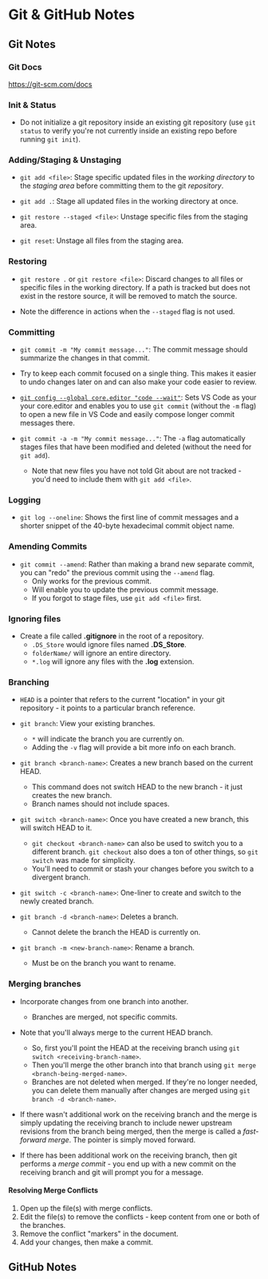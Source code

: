 # Git & GitHub Notes

## Git Notes

### Git Docs

https://git-scm.com/docs

### Init & Status

- Do not initialize a git repository inside an existing git repository (use `git status` to verify you're not currently inside an existing repo before running `git init`).

### Adding/Staging & Unstaging

- `git add <file>`: Stage specific updated files in the *working directory* to the *staging area* before committing them to the git *repository*.

- `git add .`: Stage all updated files in the working directory at once.

- `git restore --staged <file>`: Unstage specific files from the staging area.

- `git reset`: Unstage all files from the staging area.

### Restoring

- `git restore .` or `git restore <file>`: Discard changes to all files or specific files in the working directory. If a path is tracked but does not exist in the restore source, it will be removed to match the source.

- Note the difference in actions when the `--staged` flag is not used.

### Committing

- `git commit -m "My commit message..."`: The commit message should summarize the changes in that commit.

- Try to keep each commit focused on a single thing. This makes it easier to undo changes later on and can also make your code easier to review.

- [`git config --global core.editor "code --wait"`](https://git-scm.com/book/en/v2/Appendix-C%3A-Git-Commands-Setup-and-Config): Sets VS Code as your your core.editor and enables you to use `git commit` (without the `-m` flag) to open a new file in VS Code and easily compose longer commit messages there.

- `git commit -a -m "My commit message..."`: The `-a` flag automatically stages files that have been modified and deleted (without the need for `git add`). 
  - Note that new files you have not told Git about are not tracked - you'd need to include them with `git add <file>`.

### Logging

- `git log --oneline`: Shows the first line of commit messages and a shorter snippet of the 40-byte hexadecimal commit object name.

### Amending Commits

- `git commit --amend`: Rather than making a brand new separate commit, you can "redo" the previous commit using the `--amend` flag. 
  - Only works for the previous commit. 
  - Will enable you to update the previous commit message.
  - If you forgot to stage files, use `git add <file>` first.

### Ignoring files

- Create a file called **.gitignore** in the root of a repository.
  - `.DS_Store` would ignore files named **.DS_Store**.
  - `folderName/` will ignore an entire directory.
  - `*.log` will ignore any files with the **.log** extension.

### Branching

- `HEAD` is a pointer that refers to the current "location" in your git repository - it points to a particular branch reference.

- `git branch`: View your existing branches.
  - `*` will indicate the branch you are currently on.
  - Adding the `-v` flag will provide a bit more info on each branch.  

- `git branch <branch-name>`: Creates a new branch based on the current HEAD. 
  - This command does not switch HEAD to the new branch - it just creates the new branch.
  - Branch names should not include spaces.

- `git switch <branch-name>`: Once you have created a new branch, this will switch HEAD to it.
  - `git checkout <branch-name>` can also be used to switch you to a different branch. `git checkout` also does a ton of other things, so `git switch` was made for simplicity.
  - You'll need to commit or stash your changes before you switch to a divergent branch.

- `git switch -c <branch-name>`: One-liner to create and switch to the newly created branch.

- `git branch -d <branch-name>`: Deletes a branch.
  - Cannot delete the branch the HEAD is currently on.

- `git branch -m <new-branch-name>`: Rename a branch.
  - Must be on the branch you want to rename.

### Merging branches

- Incorporate changes from one branch into another.
  - Branches are merged, not specific commits.

- Note that you'll always merge to the current HEAD branch.
  - So, first you'll point the HEAD at the receiving branch using `git switch <receiving-branch-name>`.
  - Then you'll merge the other branch into that branch using `git merge <branch-being-merged-name>`.
  - Branches are not deleted when merged. If they're no longer needed, you can delete them manually after changes are merged using `git branch -d <branch-name>`.

- If there wasn't additional work on the receiving branch and the merge is simply updating the receiving branch to include newer upstream revisions from the branch being merged, then the merge is called a *fast-forward merge*. The pointer is simply moved forward.

- If there has been additional work on the receiving branch, then git performs a *merge commit* - you end up with a new commit on the receiving branch and git will prompt you for a message.

#### Resolving Merge Conflicts

1. Open up the file(s) with merge conflicts.
2. Edit the file(s) to remove the conflicts - keep content from one or both of the branches.
3. Remove the conflict "markers" in the document.
4. Add your changes, then make a commit.

## GitHub Notes
